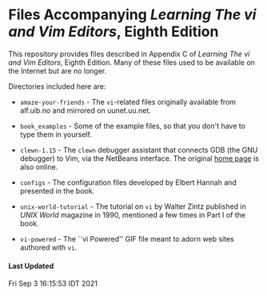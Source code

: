 # Files Accompanying *Learning The vi and Vim Editors*, Eighth Edition

This repository provides files described in
Appendix C of *Learning The vi and Vim Editors*, Eighth Edition.
Many of these files used to be available on the Internet
but are no longer.

Directories included here are:

* `amaze-your-friends` - The `vi`-related files originally
available from alf.uib.no and mirrored on uunet.uu.net.

* `book_examples` - Some of the example files, so that you don't
have to type them in yourself.

* `clewn-1.15` - The `clewn` debugger assistant that connects
GDB (the GNU debugger) to Vim, via the NetBeans interface. The original
[home page](http://clewn.sourceforge.net) is also online.

* `configs` - The configuration files developed by
Elbert Hannah and presented in the book.

* `unix-world-tutorial` - The tutorial on `vi` by Walter Zintz
published in *UNIX World* magazine in 1990, mentioned a few
times in Part I of the book.

* `vi-powered` - The ``vi Powered'' GIF file meant to adorn
web sites authored with `vi`.

#### Last Updated

Fri Sep  3 16:15:53 IDT 2021
